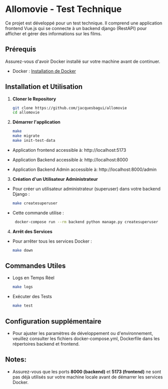 # Allomovie - Test Technique

Ce projet est développé pour un test technique. Il comprend une application frontend Vue.js qui se connecte à un backend django (RestAPI) pour afficher et gérer des informations sur les films.

## Prérequis

Assurez-vous d'avoir Docker installé sur votre machine avant de continuer.

- Docker : [Installation de Docker](https://docs.docker.com/get-docker/)

## Installation et Utilisation

1. **Cloner le Repository**

   ```bash
   git clone https://github.com/jacquesbagui/allomovie
   cd allomovie

2. **Démarrer l'application**

    ```bash 
    make
    make migrate
    make init-test-data

- Application frontend accessible à: http://localhost:5173

- Application Backend accessible à: http://localhost:8000

- Application Backend Admin accessible à: http://localhost:8000/admin

3. **Création d'un Utilisateur Administrateur**

- Pour créer un utilisateur administrateur (superuser) dans votre backend Django :

  ```bash
  make createsuperuser

- Cette commande utilise :
   ```bash
    docker-compose run --rm backend python manage.py createsuperuser

4. **Arrêt des Services**

- Pour arrêter tous les services Docker :
  ```bash
  make down

## Commandes Utiles

- Logs en Temps Réel
    ```bash
    make logs
- Exécuter des Tests
    ```bash
    make test
## Configuration supplémentaire

- Pour ajuster les paramètres de développement ou d'environnement, veuillez consulter les fichiers docker-compose.yml, Dockerfile dans les répertoires backend et frontend.

## Notes:

- Assurez-vous que les ports **8000 (backend)** et **5173 (frontend)** ne sont pas déjà utilisés sur votre machine locale avant de démarrer les services Docker.
